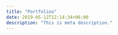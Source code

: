 ```yaml
---
title: "Portfolioo"
date: 2019-05-12T12:14:34+06:00
description: "This is meta description."
---
```

